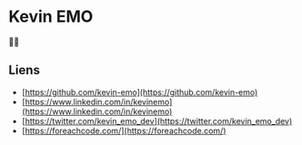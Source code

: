 # Kevin EMO

🐘💨

## Liens

- [https://github.com/kevin-emo](https://github.com/kevin-emo)
- [https://www.linkedin.com/in/kevinemo](https://www.linkedin.com/in/kevinemo)
- [https://twitter.com/kevin_emo_dev](https://twitter.com/kevin_emo_dev)
- [https://foreachcode.com/](https://foreachcode.com/)
